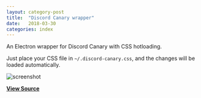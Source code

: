 ```yaml
---
layout: category-post
title:  "Discord Canary wrapper"
date:   2018-03-30
categories: index
---
```


An Electron wrapper for Discord Canary with CSS hotloading.

Just place your CSS file in `~/.discord-canary.css`, and the changes will be loaded automatically.

![screenshot](https://raw.githubusercontent.com/simoniz0r/discord-canary-wrapper/master/screenshot.png)

**[View Source](https://github.com/simoniz0r/discord-canary-wrapper)**
